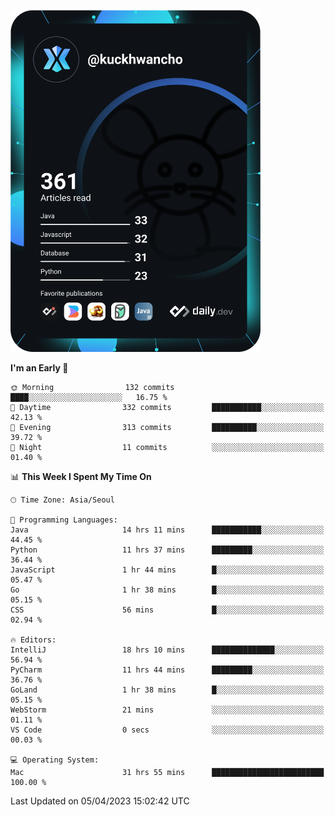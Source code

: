 <a href="https://app.daily.dev/kuckhwancho"><img src="https://github.com/kuckjwi0928/kuckjwi0928/blob/master/devcard.svg" width="400" alt="Kuckjwi Devcard"/></a>

<!--START_SECTION:waka-->
**I'm an Early 🐤** 

```text
🌞 Morning                132 commits         ████░░░░░░░░░░░░░░░░░░░░░   16.75 % 
🌆 Daytime                332 commits         ███████████░░░░░░░░░░░░░░   42.13 % 
🌃 Evening                313 commits         ██████████░░░░░░░░░░░░░░░   39.72 % 
🌙 Night                  11 commits          ░░░░░░░░░░░░░░░░░░░░░░░░░   01.40 % 
```


📊 **This Week I Spent My Time On** 

```text
🕑︎ Time Zone: Asia/Seoul

💬 Programming Languages: 
Java                     14 hrs 11 mins      ███████████░░░░░░░░░░░░░░   44.45 % 
Python                   11 hrs 37 mins      █████████░░░░░░░░░░░░░░░░   36.44 % 
JavaScript               1 hr 44 mins        █░░░░░░░░░░░░░░░░░░░░░░░░   05.47 % 
Go                       1 hr 38 mins        █░░░░░░░░░░░░░░░░░░░░░░░░   05.15 % 
CSS                      56 mins             █░░░░░░░░░░░░░░░░░░░░░░░░   02.94 % 

🔥 Editors: 
IntelliJ                 18 hrs 10 mins      ██████████████░░░░░░░░░░░   56.94 % 
PyCharm                  11 hrs 44 mins      █████████░░░░░░░░░░░░░░░░   36.76 % 
GoLand                   1 hr 38 mins        █░░░░░░░░░░░░░░░░░░░░░░░░   05.15 % 
WebStorm                 21 mins             ░░░░░░░░░░░░░░░░░░░░░░░░░   01.11 % 
VS Code                  0 secs              ░░░░░░░░░░░░░░░░░░░░░░░░░   00.03 % 

💻 Operating System: 
Mac                      31 hrs 55 mins      █████████████████████████   100.00 % 
```


 Last Updated on 05/04/2023 15:02:42 UTC
<!--END_SECTION:waka-->
